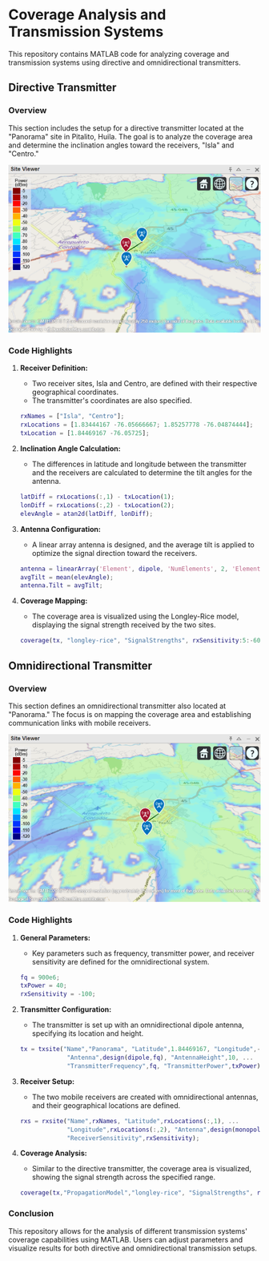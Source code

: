 # Coverage Analysis and Transmission Systems

This repository contains MATLAB code for analyzing coverage and transmission systems using directive and omnidirectional transmitters.

## Directive Transmitter

### Overview
This section includes the setup for a directive transmitter located at the "Panorama" site in Pitalito, Huila. The goal is to analyze the coverage area and determine the inclination angles toward the receivers, "Isla" and "Centro."

![Coverage Map 1](images/Coverage_Map1.png)

### Code Highlights

1. **Receiver Definition:**
   - Two receiver sites, Isla and Centro, are defined with their respective geographical coordinates.
   - The transmitter's coordinates are also specified.

    ```matlab
    rxNames = ["Isla", "Centro"];
    rxLocations = [1.83444167 -76.05666667; 1.85257778 -76.04874444]; 
    txLocation = [1.84469167 -76.05725];
    ```

2. **Inclination Angle Calculation:**
   - The differences in latitude and longitude between the transmitter and the receivers are calculated to determine the tilt angles for the antenna.

    ```matlab
    latDiff = rxLocations(:,1) - txLocation(1);  
    lonDiff = rxLocations(:,2) - txLocation(2);  
    elevAngle = atan2d(latDiff, lonDiff);
    ```

3. **Antenna Configuration:**
   - A linear array antenna is designed, and the average tilt is applied to optimize the signal direction toward the receivers.

    ```matlab
    antenna = linearArray('Element', dipole, 'NumElements', 2, 'ElementSpacing', 0.5);
    avgTilt = mean(elevAngle);
    antenna.Tilt = avgTilt;
    ```

4. **Coverage Mapping:**
   - The coverage area is visualized using the Longley-Rice model, displaying the signal strength received by the two sites.

    ```matlab
    coverage(tx, "longley-rice", "SignalStrengths", rxSensitivity:5:-60);
    ```

## Omnidirectional Transmitter

### Overview
This section defines an omnidirectional transmitter also located at "Panorama." The focus is on mapping the coverage area and establishing communication links with mobile receivers.

![Coverage Map 2](images/Coverage_Map2.png)

### Code Highlights

1. **General Parameters:**
   - Key parameters such as frequency, transmitter power, and receiver sensitivity are defined for the omnidirectional system.

    ```matlab
    fq = 900e6;      
    txPower = 40;    
    rxSensitivity = -100; 
    ```

2. **Transmitter Configuration:**
   - The transmitter is set up with an omnidirectional dipole antenna, specifying its location and height.

    ```matlab
    tx = txsite("Name","Panorama", "Latitude",1.84469167, "Longitude",-76.05725, ...
                 "Antenna",design(dipole,fq), "AntennaHeight",10, ...
                 "TransmitterFrequency",fq, "TransmitterPower",txPower);
    ```

3. **Receiver Setup:**
   - The two mobile receivers are created with omnidirectional antennas, and their geographical locations are defined.

    ```matlab
    rxs = rxsite("Name",rxNames, "Latitude",rxLocations(:,1), ...
                 "Longitude",rxLocations(:,2), "Antenna",design(monopole,fq), ...
                 "ReceiverSensitivity",rxSensitivity);
    ```

4. **Coverage Analysis:**
   - Similar to the directive transmitter, the coverage area is visualized, showing the signal strength across the specified range.

    ```matlab
    coverage(tx,"PropagationModel","longley-rice", "SignalStrengths", rxSensitivity:5:-60);
    ```

### Conclusion
This repository allows for the analysis of different transmission systems' coverage capabilities using MATLAB. Users can adjust parameters and visualize results for both directive and omnidirectional transmission setups.
